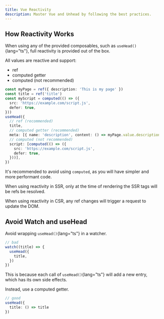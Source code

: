 ```yaml
---
title: Vue Reactivity
description: Master Vue and Unhead by following the best practices.
---
```


## How Reactivity Works

When using any of the provided composables, such as `useHead()`{lang="ts"}, full reactivity is provided out of the box.

All values are reactive and support:

- ref
- computed getter
- computed (not recommended)

```ts
const myPage = ref({ description: 'This is my page' })
const title = ref('title')
const myScript = computed(() => ({
  src: 'https://example.com/script.js',
  defer: true,
}))
useHead({
  // ref (recommended)
  title,
  // computed getter (recommended)
  meta: [{ name: 'description', content: () => myPage.value.description },],
  // computed (not recommended)
  script: [computed(() => ({
    src: 'https://example.com/script.js',
    defer: true,
  }))],
})
```

It's recommended to avoid using `computed`, as you will have simpler and more performant code.

When using reactivity in SSR, only at the time of rendering the SSR tags will be refs be resolved.

When using reactivity in CSR, any ref changes will trigger a request to update the DOM.

## Avoid Watch and useHead

Avoid wrapping `useHead()`{lang="ts"} in a watcher.

```ts
// bad
watch((title) => {
  useHead({
    title,
  })
})
```

This is because each call of `useHead()`{lang="ts"} will add a new entry, which has its own side effects.

Instead, use a computed getter.

```ts
// good
useHead({
  title: () => title
})
```
